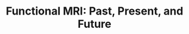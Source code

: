 ---
title: "Functional MRI: Past, Present, and Future"
project_id: 
conf_date: 2002-03-06
conference_id: ""
presenters:
   - peter_bandettini
summary: "<p>“Functional MRI: Past, Present, and Future.” Gruss Magnetic Resonance Research Center, Albert Einstein College of Medicine of Yeshiva University</p>"
file: /assets/presentations/T114.ppt
filename: T114.ppt
layout: presentation
---